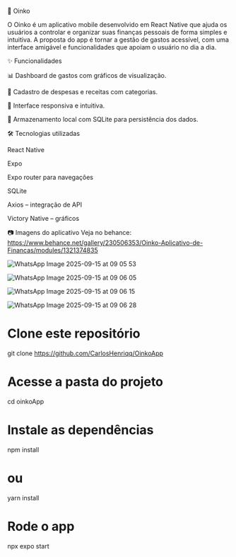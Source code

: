 🐷 Oinko

O Oinko é um aplicativo mobile desenvolvido em React Native que ajuda os usuários a controlar e organizar suas finanças pessoais de forma simples e intuitiva.
A proposta do app é tornar a gestão de gastos acessível, com uma interface amigável e funcionalidades que apoiam o usuário no dia a dia.

✨ Funcionalidades

📊 Dashboard de gastos com gráficos de visualização.

💸 Cadastro de despesas e receitas com categorias.

📱 Interface responsiva e intuitiva.

💾 Armazenamento local com SQLite para persistência dos dados.

🛠️ Tecnologias utilizadas

React Native

Expo 

Expo router para navegações

SQLite

Axios
 – integração de API 

Victory Native
 – gráficos

 📷 Imagens do aplicativo
 Veja no behance: https://www.behance.net/gallery/230506353/Oinko-Aplicativo-de-Financas/modules/1321374835
 
 ![WhatsApp Image 2025-09-15 at 09 05 53](https://github.com/user-attachments/assets/7a2e0dc5-d3fc-417d-8ea1-635e12728ac4)
 
![WhatsApp Image 2025-09-15 at 09 06 05](https://github.com/user-attachments/assets/6e32e6b9-7775-42cc-bd32-589a19018efb)

![WhatsApp Image 2025-09-15 at 09 06 15](https://github.com/user-attachments/assets/fb3954f1-0d7c-4b15-8424-6cf056c27d3f)

 ![WhatsApp Image 2025-09-15 at 09 06 28](https://github.com/user-attachments/assets/2cf71709-5bc6-4576-baf9-b44e67a2f514)
 

# Clone este repositório
git clone https://github.com/CarlosHenriqq/OinkoApp

# Acesse a pasta do projeto
cd oinkoApp

# Instale as dependências
npm install
# ou
yarn install

# Rode o app
npx expo start

